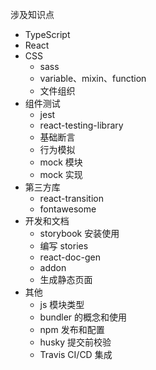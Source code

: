 涉及知识点
* TypeScript
* React
* CSS
  * sass
  * variable、mixin、function
  * 文件组织
* 组件测试
  * jest
  * react-testing-library
  * 基础断言
  * 行为模拟
  * mock 模块
  * mock 实现
* 第三方库
  * react-transition
  * fontawesome
* 开发和文档
  * storybook 安装使用
  * 编写 stories
  * react-doc-gen
  * addon
  * 生成静态页面
* 其他
  * js 模块类型
  * bundler 的概念和使用
  * npm 发布和配置
  * husky 提交前校验
  * Travis CI/CD 集成